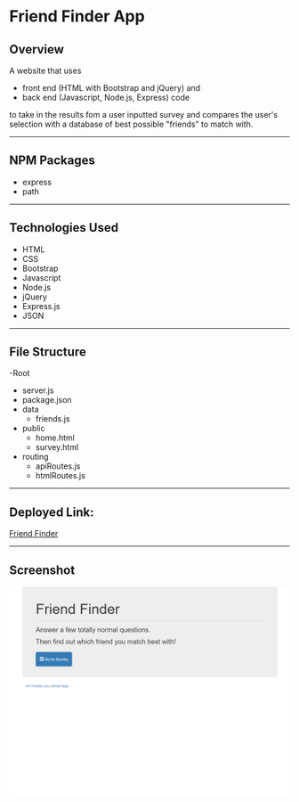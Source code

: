 # Friend Finder App

## Overview
A website that uses

* front end (HTML with Bootstrap and jQuery) and 
* back end (Javascript, Node.js, Express) code 

to take in the results fom a user inputted survey and compares the user's selection with a database of best possible "friends" to match with.

---

## NPM Packages

* express
* path

---

## Technologies Used
* HTML
* CSS
* Bootstrap
* Javascript
* Node.js
* jQuery
* Express.js
* JSON

---

## File Structure

-Root
* server.js
* package.json
* data
  * friends.js
* public
  * home.html
  * survey.html
* routing
  * apiRoutes.js
  * htmlRoutes.js
  
---

## Deployed Link: 
[Friend Finder](https://calm-badlands-91918.herokuapp.com/)

---

## Screenshot

![homepage](app/09-friend-finder.png)

